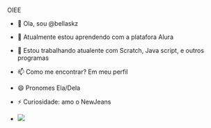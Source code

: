OIEE

- 👋 Ola, sou @bellaskz
- 🌱 Atualmente estou aprendendo com a platafora Alura
- 💞️ Estou trabalhando atualente com Scratch, Java script, e outros programas
- 📫 Como me encontrar? Em meu perfil
- 😄 Pronomes Ela/Dela
- ⚡ Curiosidade: amo o NewJeans

- ![](https://media1.tenor.com/m/3ViXIpZ1vNgAAAAC/skpb-haerin.gif)
